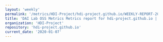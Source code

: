 ```yaml
---
layout: 'weekly'
permalink: '/metrics/HDI-Project/hdi-project.github.io/WEEKLY-REPORT-2020-01-07'
title: 'DAI Lab OSS Metrics Metrics report for hdi-project.github.io | WEEKLY-REPORT-2020-01-07'
organization: 'HDI-Project'
repository: 'hdi-project.github.io'
current_date: '2020-01-07'
---
```

